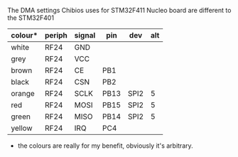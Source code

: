 
The DMA settings Chibios uses for STM32F411 Nucleo board
are different to the STM32F401



colour* | periph | signal | pin  | dev  | alt
--------|--------|--------|------|------|----
white   | RF24   | GND    |      |      |
grey    | RF24   | VCC    |      |      |
brown   | RF24   | CE     | PB1  |      |
black   | RF24   | CSN    | PB2  |      |
orange  | RF24   | SCLK   | PB13 | SPI2 | 5
red     | RF24   | MOSI   | PB15 | SPI2 | 5
green   | RF24   | MISO   | PB14 | SPI2 | 5
yellow  | RF24   | IRQ    | PC4  |      |

* the colours are really for my benefit, obviously it's arbitrary.
